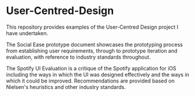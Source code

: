 # User-Centred-Design
This repository provides examples of the User-Centred Design project I have undertaken. 

The Social Ease prototype document showcases the prototyping process from establishing user requirements, through to prototype iteration and evaluation, with reference to industry standards throughout.

The Spotify UI Evaluation is a critique of the Spotify application for iOS including the ways in which the UI was designed effectively and the ways in which it could be improved. Recommendations are provided based on Nielsen's heuristics and other industry standards.
